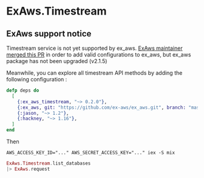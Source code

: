 # ExAws.Timestream

## ExAws support notice

Timestream service is not yet supported by ex_aws.
[ExAws maintainer merged this PR](https://github.com/ex-aws/ex_aws/pull/716) in order to add valid configurations to ex_aws,
but ex_aws package has not been upgraded (v2.1.5)

Meanwhile, you can explore all timestream API methods by adding the following configuration :

```elixir
defp deps do
  [
    {:ex_aws_timestream, "~> 0.2.0"},
    {:ex_aws, git: "https://github.com/ex-aws/ex_aws.git", branch: "master", override: true},
    {:jason, "~> 1.2"},
    {:hackney, "~> 1.16"},
  ]
end
```

Then 

```
AWS_ACCESS_KEY_ID="..." AWS_SECRET_ACCESS_KEY="..." iex -S mix
```

```elixir
ExAws.Timestream.list_databases
|> ExAws.request
```

